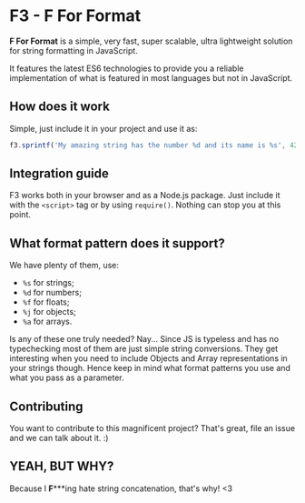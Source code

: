# F3 - F For Format

**F For Format** is a simple, very fast, super scalable, ultra lightweight solution for string formatting in JavaScript.

It features the latest ES6 technologies to provide you a reliable implementation of what is featured in most languages but not in JavaScript.


## How does it work

Simple, just include it in your project and use it as:

```js
f3.sprintf('My amazing string has the number %d and its name is %s', 42, 'Bob');
```

## Integration guide
F3 works both in your browser and as a Node.js package. Just include it with the `<script>` tag or by using `require()`. Nothing can stop you at this point.

## What format pattern does it support?
We have plenty of them, use:
* `%s` for strings;
* `%d` for numbers;
* `%f` for floats;
* `%j` for objects;
* `%a` for arrays.

Is any of these one truly needed? Nay... Since JS is typeless and has no typechecking most of them are just simple string conversions. They get interesting when you need to include Objects and Array representations in your strings though. Hence keep in mind what format patterns you use and what you pass as a parameter.

## Contributing
You want to contribute to this magnificent project? That's great, file an issue and we can talk about it. :)

## YEAH, BUT WHY?

Because I **F*****ing hate string concatenation, that's why! <3
